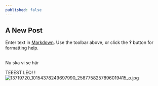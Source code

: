 ```yaml
---
published: false
---
```

## A New Post

Enter text in [Markdown](http://daringfireball.net/projects/markdown/). Use the toolbar above, or click the **?** button for formatting help.

##

Nu ska vi se här

TEEEST LEO! !
![13719720_10154378249697990_2587758257896019415_o.jpg]({{site.baseurl}}/images/13719720_10154378249697990_2587758257896019415_o.jpg)



